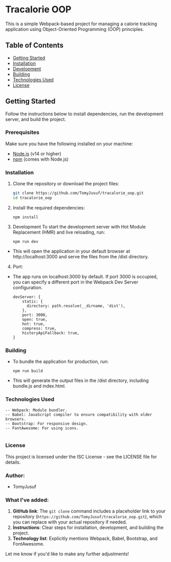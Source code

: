 # Tracalorie OOP

This is a simple Webpack-based project for managing a calorie tracking application using Object-Oriented Programming (OOP) principles.

## Table of Contents

- [Getting Started](#getting-started)
- [Installation](#installation)
- [Development](#development)
- [Building](#building)
- [Technologies Used](#technologies-used)
- [License](#license)

## Getting Started

Follow the instructions below to install dependencies, run the development server, and build the project.

### Prerequisites

Make sure you have the following installed on your machine:

- [Node.js](https://nodejs.org/) (v14 or higher)
- [npm](https://www.npmjs.com/) (comes with Node.js)

### Installation

1. Clone the repository or download the project files:

   ```bash
   git clone https://github.com/TomyJusuf/tracalorie_oop.git
   cd tracalorie_oop
   ```

2. Install the required dependencies:

   ```
   npm install
   ```

3. Development
   To start the development server with Hot Module Replacement (HMR) and live reloading, run:

   ```
   npm run dev
   ```

- This will open the application in your default browser at http://localhost:3000 and serve the files from the /dist directory.

4. Port:

- The app runs on localhost:3000 by default. If port 3000 is occupied, you can specify a different port in the Webpack Dev Server configuration.

  ```
  devServer: {
      static: {
        directory: path.resolve(__dirname, 'dist'),
      },
      port: 3000,
      open: true,
      hot: true,
      compress: true,
      historyApiFallback: true,
  }
  ```

### Building

- To bundle the application for production, run:

  ```
  npm run build
  ```

- This will generate the output files in the /dist directory, including bundle.js and index.html.

### Technologies Used

    -- Webpack: Module bundler.
    -- Babel: JavaScript compiler to ensure compatibility with older browsers.
    -- Bootstrap: For responsive design.
    -- FontAwesome: For using icons.

```

```

### License

This project is licensed under the ISC License - see the LICENSE file for details.

### Author:

- TomyJusuf

### What I've added:

1. **GitHub link**: The `git clone` command includes a placeholder link to your repository (`https://github.com/TomyJusuf/tracalorie_oop.git`), which you can replace with your actual repository if needed.
2. **Instructions**: Clear steps for installation, development, and building the project.
3. **Technology list**: Explicitly mentions Webpack, Babel, Bootstrap, and FontAwesome.

Let me know if you'd like to make any further adjustments!
